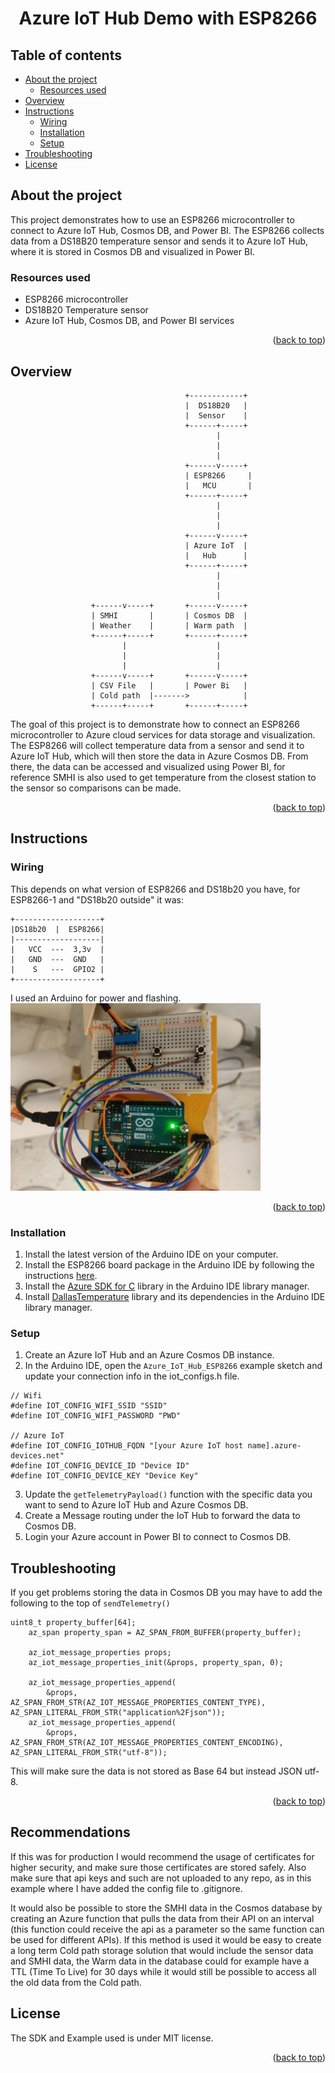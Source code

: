 <h1 align="center" id="top">Azure IoT Hub Demo with ESP8266</h1>

## Table of contents
- [About the project](#about-the-project)
    - [Resources used](#resources-used)
- [Overview](#overview)
- [Instructions](#instructions)
    - [Wiring](#wiring)
    - [Installation](#installation)
    - [Setup](#setup)
- [Troubleshooting](#troubleshooting)
- [License](#license)

## About the project
This project demonstrates how to use an ESP8266 microcontroller to connect to Azure IoT Hub, Cosmos DB, and Power BI. The ESP8266 collects data from a DS18B20 temperature sensor and sends it to Azure IoT Hub, where it is stored in Cosmos DB and visualized in Power BI.


### Resources used
- ESP8266 microcontroller
- DS18B20 Temperature sensor
- Azure IoT Hub, Cosmos DB, and Power BI services

<p align="right">(<a href="#top">back to top</a>)</p>

## Overview
```
                                       +------------+
                                       |  DS18B20   |
                                       |  Sensor    |
                                       +------+-----+
                                              |
                                              |
                                              |
                                       +------v-----+
                                       | ESP8266     |
                                       |   MCU       |
                                       +------+-----+
                                              |
                                              |
                                              |
                                       +------v-----+
                                       | Azure IoT  |
                                       |   Hub      |
                                       +------+-----+
                                              |
                                              |
                                              |
                  +------v-----+       +------v-----+
                  | SMHI       |       | Cosmos DB  |
                  | Weather    |       | Warm path  |
                  +------+-----+       +------+-----+
                         |                    |
                         |                    |
                         |                    |
                  +------v-----+       +------v-----+
                  | CSV File   |       | Power Bi   |
                  | Cold path  |------->            |
                  +------+-----+       +------+-----+
```
The goal of this project is to demonstrate how to connect an ESP8266 microcontroller to Azure cloud services for data storage and visualization. The ESP8266 will collect temperature data from a sensor and send it to Azure IoT Hub, which will then store the data in Azure Cosmos DB. From there, the data can be accessed and visualized using Power BI, for reference SMHI is also used to get temperature from the closest station to the sensor so comparisons can be made.

<p align="right">(<a href="#top">back to top</a>)</p>

## Instructions
### Wiring
This depends on what version of ESP8266 and DS18b20 you have, for ESP8266-1 and "DS18b20 outside" it was:
```
+-------------------+
|DS18b20  |  ESP8266|
|-------------------|
|   VCC  ---  3,3v  |
|   GND  ---  GND   |
|    S   ---  GPIO2 |
+-------------------+
```
I used an Arduino for power and flashing.
<br>
<img src="img/esp_arduino.jpg" width="400"/>

<p align="right">(<a href="#top">back to top</a>)</p>

### Installation
1. Install the latest version of the Arduino IDE on your computer.
2. Install the ESP8266 board package in the Arduino IDE by following the instructions [here](https://github.com/esp8266/Arduino#installing-with-boards-manager).
3. Install the [Azure SDK for C](https://github.com/Azure/azure-sdk-for-c-arduino) library in the Arduino IDE library manager.
4. Install [DallasTemperature](https://github.com/milesburton/Arduino-Temperature-Control-Library) library and its dependencies in the Arduino IDE library manager.

### Setup
1. Create an Azure IoT Hub and an Azure Cosmos DB instance.
2. In the Arduino IDE, open the `Azure_IoT_Hub_ESP8266` example sketch and update your connection info in the iot_configs.h file.
```
// Wifi
#define IOT_CONFIG_WIFI_SSID "SSID"
#define IOT_CONFIG_WIFI_PASSWORD "PWD"

// Azure IoT
#define IOT_CONFIG_IOTHUB_FQDN "[your Azure IoT host name].azure-devices.net"
#define IOT_CONFIG_DEVICE_ID "Device ID"
#define IOT_CONFIG_DEVICE_KEY "Device Key"
```
3. Update the `getTelemetryPayload()` function with the specific data you want to send to Azure IoT Hub and Azure Cosmos DB.
4. Create a Message routing under the IoT Hub to forward the data to Cosmos DB.
5. Login your Azure account in Power BI to connect to Cosmos DB.


## Troubleshooting
If you get problems storing the data in Cosmos DB you may have to add the following to the top of `sendTelemetry()`
```
uint8_t property_buffer[64];
    az_span property_span = AZ_SPAN_FROM_BUFFER(property_buffer);

    az_iot_message_properties props;
    az_iot_message_properties_init(&props, property_span, 0);

    az_iot_message_properties_append(
        &props, AZ_SPAN_FROM_STR(AZ_IOT_MESSAGE_PROPERTIES_CONTENT_TYPE), AZ_SPAN_LITERAL_FROM_STR("application%2Fjson"));
    az_iot_message_properties_append(
        &props, AZ_SPAN_FROM_STR(AZ_IOT_MESSAGE_PROPERTIES_CONTENT_ENCODING), AZ_SPAN_LITERAL_FROM_STR("utf-8"));
```
This will make sure the data is not stored as Base 64 but instead JSON utf-8.

<p align="right">(<a href="#top">back to top</a>)</p>

## Recommendations
If this was for production I would recommend the usage of certificates for higher security, and make sure those certificates are stored safely. Also make sure that api keys and such are not uploaded to any repo, as in this example where I have added the config file to .gitignore.

It would also be possible to store the SMHI data in the Cosmos database by creating an Azure function that pulls the data from their API on an interval (this function could receive the api as a parameter so the same function can be used for different APIs). If this method is used it would be easy to create a long term Cold path storage solution that would include the sensor data and SMHI data, the Warm data in the database could for example have a TTL (Time To Live) for 30 days while it would still be possible to access all the old data from the Cold path.

## License
The SDK and Example used is under MIT license.

<p align="right">(<a href="#top">back to top</a>)</p>